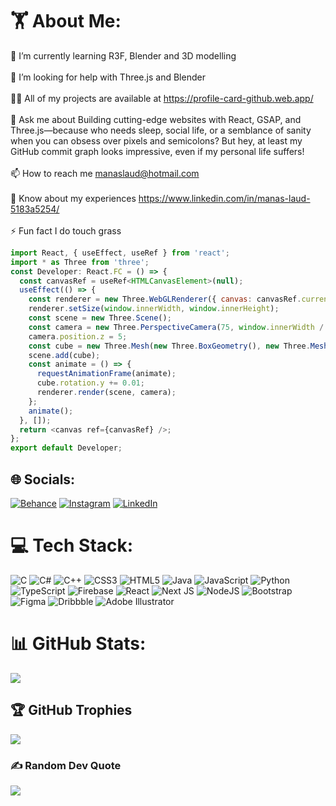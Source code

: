 # 🏋️ About Me:
🌱 I’m currently learning R3F, Blender and 3D modelling<br><br>🤝 I’m looking for help with Three.js and Blender<br><br>👨‍💻 All of my projects are available at https://profile-card-github.web.app/<br><br>💬 Ask me about Building cutting-edge websites with React, GSAP, and Three.js—because who needs sleep, social life, or a semblance of sanity when you can obsess over pixels and semicolons? But hey, at least my GitHub commit graph looks impressive, even if my personal life suffers!<br><br>📫 How to reach me manaslaud@hotmail.com<br><br>📄 Know about my experiences https://www.linkedin.com/in/manas-laud-5183a5254/<br><br>⚡ Fun fact I do touch grass
```javascript
import React, { useEffect, useRef } from 'react';
import * as Three from 'three';
const Developer: React.FC = () => {
  const canvasRef = useRef<HTMLCanvasElement>(null);
  useEffect(() => {
    const renderer = new Three.WebGLRenderer({ canvas: canvasRef.current });
    renderer.setSize(window.innerWidth, window.innerHeight);
    const scene = new Three.Scene();
    const camera = new Three.PerspectiveCamera(75, window.innerWidth / window.innerHeight, 0.1, 1000);
    camera.position.z = 5;
    const cube = new Three.Mesh(new Three.BoxGeometry(), new Three.MeshBasicMaterial({ color: 'skyblue' }));
    scene.add(cube);
    const animate = () => {
      requestAnimationFrame(animate);
      cube.rotation.y += 0.01;
      renderer.render(scene, camera);
    };
    animate();
  }, []);
  return <canvas ref={canvasRef} />;
};
export default Developer;
```

## 🌐 Socials:
[![Behance](https://img.shields.io/badge/Behance-1769ff?logo=behance&logoColor=white)](https://behance.net/manaslaud) [![Instagram](https://img.shields.io/badge/Instagram-%23E4405F.svg?logo=Instagram&logoColor=white)](https://instagram.com/manaslaud) [![LinkedIn](https://img.shields.io/badge/LinkedIn-%230077B5.svg?logo=linkedin&logoColor=white)](https://linkedin.com/in/manaslaud) 

# 💻 Tech Stack:
![C](https://img.shields.io/badge/c-%2300599C.svg?style=for-the-badge&logo=c&logoColor=white) ![C#](https://img.shields.io/badge/c%23-%23239120.svg?style=for-the-badge&logo=c-sharp&logoColor=white) ![C++](https://img.shields.io/badge/c++-%2300599C.svg?style=for-the-badge&logo=c%2B%2B&logoColor=white) ![CSS3](https://img.shields.io/badge/css3-%231572B6.svg?style=for-the-badge&logo=css3&logoColor=white) ![HTML5](https://img.shields.io/badge/html5-%23E34F26.svg?style=for-the-badge&logo=html5&logoColor=white) ![Java](https://img.shields.io/badge/java-%23ED8B00.svg?style=for-the-badge&logo=java&logoColor=white) ![JavaScript](https://img.shields.io/badge/javascript-%23323330.svg?style=for-the-badge&logo=javascript&logoColor=%23F7DF1E) ![Python](https://img.shields.io/badge/python-3670A0?style=for-the-badge&logo=python&logoColor=ffdd54) ![TypeScript](https://img.shields.io/badge/typescript-%23007ACC.svg?style=for-the-badge&logo=typescript&logoColor=white) ![Firebase](https://img.shields.io/badge/firebase-%23039BE5.svg?style=for-the-badge&logo=firebase) ![React](https://img.shields.io/badge/react-%2320232a.svg?style=for-the-badge&logo=react&logoColor=%2361DAFB) ![Next JS](https://img.shields.io/badge/Next-black?style=for-the-badge&logo=next.js&logoColor=white) ![NodeJS](https://img.shields.io/badge/node.js-6DA55F?style=for-the-badge&logo=node.js&logoColor=white) ![Bootstrap](https://img.shields.io/badge/bootstrap-%23563D7C.svg?style=for-the-badge&logo=bootstrap&logoColor=white) 	![Figma](https://img.shields.io/badge/figma-%23F24E1E.svg?style=for-the-badge&logo=figma&logoColor=white) ![Dribbble](https://img.shields.io/badge/Dribbble-EA4C89?style=for-the-badge&logo=dribbble&logoColor=white) ![Adobe Illustrator](https://img.shields.io/badge/adobeillustrator-%23FF9A00.svg?style=for-the-badge&logo=adobeillustrator&logoColor=white)
# 📊 GitHub Stats:

![](https://github-readme-streak-stats.herokuapp.com/?user=manaslaud&theme=vue-dark&hide_border=false)<br/>

## 🏆 GitHub Trophies
![](https://github-profile-trophy.vercel.app/?username=manaslaud&theme=radical&no-frame=true&no-bg=false&margin-w=4)

### ✍️ Random Dev Quote
![](https://quotes-github-readme.vercel.app/api?type=horizontal&theme=radical)



<!-- Proudly created with GPRM ( https://gprm.itsvg.in ) -->

